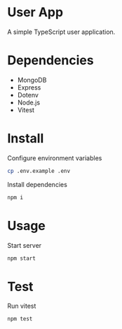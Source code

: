 # User App
A simple TypeScript user application.

# Dependencies
- MongoDB
- Express
- Dotenv
- Node.js
- Vitest

# Install
Configure environment variables
```bash
cp .env.example .env
```

Install dependencies
```bash
npm i
```

# Usage
Start server
```bash
npm start
```

# Test
Run vitest
```
npm test
```
